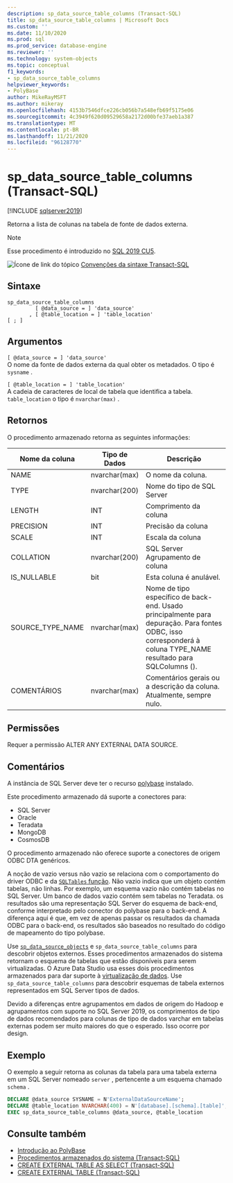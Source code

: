 ```yaml
---
description: sp_data_source_table_columns (Transact-SQL)
title: sp_data_source_table_columns | Microsoft Docs
ms.custom: ''
ms.date: 11/10/2020
ms.prod: sql
ms.prod_service: database-engine
ms.reviewer: ''
ms.technology: system-objects
ms.topic: conceptual
f1_keywords:
- sp_data_source_table_columns
helpviewer_keywords:
- PolyBase
author: MikeRayMSFT
ms.author: mikeray
ms.openlocfilehash: 4153b7546dfce226cb056b7a548efb69f5175e06
ms.sourcegitcommit: 4c3949f620d09529658a2172d00bfe37aeb1a387
ms.translationtype: MT
ms.contentlocale: pt-BR
ms.lasthandoff: 11/21/2020
ms.locfileid: "96128770"
---
```

# <a name="sp_data_source_table_columns-transact-sql"></a>sp_data_source_table_columns (Transact-SQL)

[!INCLUDE [sqlserver2019](../../includes/applies-to-version/sqlserver2019.md)]

Retorna a lista de colunas na tabela de fonte de dados externa.
  
> [!NOTE]
> Esse procedimento é introduzido no [SQL 2019 CU5](../../big-data-cluster/release-notes-big-data-cluster.md#cu5).

![Ícone de link do tópico](../../database-engine/configure-windows/media/topic-link.gif "Ícone de link do tópico") [Convenções da sintaxe Transact-SQL](../../t-sql/language-elements/transact-sql-syntax-conventions-transact-sql.md)  
  
## <a name="syntax"></a>Sintaxe  
  
```sqlsyntax
sp_data_source_table_columns
         [ @data_source = ] 'data_source'
       , [ @table_location = ] 'table_location'
[ ; ]
```  

## <a name="arguments"></a>Argumentos

`[ @data_source = ] 'data_source'`   
O nome da fonte de dados externa da qual obter os metadados. O tipo é `sysname` .

`[ @table_location = ] 'table_location'`   
A cadeia de caracteres de local de tabela que identifica a tabela. `table_location` o tipo é `nvarchar(max)` .

## <a name="returns"></a>Retornos

O procedimento armazenado retorna as seguintes informações:

|Nome da coluna |Tipo de Dados |Descrição|
|---|---|---|
|NAME|nvarchar(max)|O nome da coluna.
|TYPE|nvarchar(200)|Nome do tipo de SQL Server
|LENGTH|INT|Comprimento da coluna
|PRECISION|INT|Precisão da coluna
|SCALE|INT|Escala da coluna
|COLLATION|nvarchar(200)|SQL Server Agrupamento de coluna
|IS_NULLABLE|bit|Esta coluna é anulável.
|SOURCE_TYPE_NAME|nvarchar(max)|Nome de tipo específico de back-end. Usado principalmente para depuração. Para fontes ODBC, isso corresponderá à coluna TYPE_NAME resultado para SQLColumns ().
|COMENTÁRIOS|nvarchar(max)|Comentários gerais ou a descrição da coluna. Atualmente, sempre nulo.|

## <a name="permissions"></a>Permissões  

Requer a permissão ALTER ANY EXTERNAL DATA SOURCE.
  
## <a name="remarks"></a>Comentários  

A instância de SQL Server deve ter o recurso  [polybase](../../relational-databases/polybase/polybase-guide.md) instalado.

Este procedimento armazenado dá suporte a conectores para:

- SQL Server
- Oracle
- Teradata
- MongoDB
- CosmosDB

O procedimento armazenado não oferece suporte a conectores de origem ODBC DTA genéricos.

A noção de vazio versus não vazio se relaciona com o comportamento do driver ODBC e da [ `SQLTables` função](../native-client-odbc-api/sqltables.md). Não vazio indica que um objeto contém tabelas, não linhas. Por exemplo, um esquema vazio não contém tabelas no SQL Server. Um banco de dados vazio contém sem tabelas no Teradata. os resultados são uma representação SQL Server do esquema de back-end, conforme interpretado pelo conector do polybase para o back-end. A diferença aqui é que, em vez de apenas passar os resultados da chamada ODBC para o back-end, os resultados são baseados no resultado do código de mapeamento do tipo polybase.

Use [`sp_data_source_objects`](sp-data-source-objects.md) e `sp_data_source_table_columns` para descobrir objetos externos. Esses procedimentos armazenados do sistema retornam o esquema de tabelas que estão disponíveis para serem virtualizadas. O Azure Data Studio usa esses dois procedimentos armazenados para dar suporte à [virtualização de dados](../../azure-data-studio/extensions/data-virtualization-extension.md). Use `sp_data_source_table_columns` para descobrir esquemas de tabela externos representados em SQL Server tipos de dados.

Devido a diferenças entre agrupamentos em dados de origem do Hadoop e agrupamentos com suporte no SQL Server 2019, os comprimentos de tipo de dados recomendados para colunas de tipo de dados varchar em tabelas externas podem ser muito maiores do que o esperado. Isso ocorre por design.

## <a name="example"></a>Exemplo  

O exemplo a seguir retorna as colunas da tabela para uma tabela externa em um SQL Server nomeado `server` , pertencente a um esquema chamado `schema` .
  
```sql
DECLARE @data_source SYSNAME = N'ExternalDataSourceName';
DECLARE @table_location NVARCHAR(400) = N'[database].[schema].[table]';
EXEC sp_data_source_table_columns @data_source, @table_location
```  
  
## <a name="see-also"></a>Consulte também

- [Introdução ao PolyBase](../polybase/polybase-guide.md)
- [Procedimentos armazenados do sistema &#40;Transact-SQL&#41;](../../relational-databases/system-stored-procedures/system-stored-procedures-transact-sql.md)
- [CREATE EXTERNAL TABLE AS SELECT (Transact-SQL)](../../t-sql/statements/create-external-table-as-select-transact-sql.md)
- [CREATE EXTERNAL TABLE (Transact-SQL)](../../t-sql/statements/create-external-table-transact-sql.md)